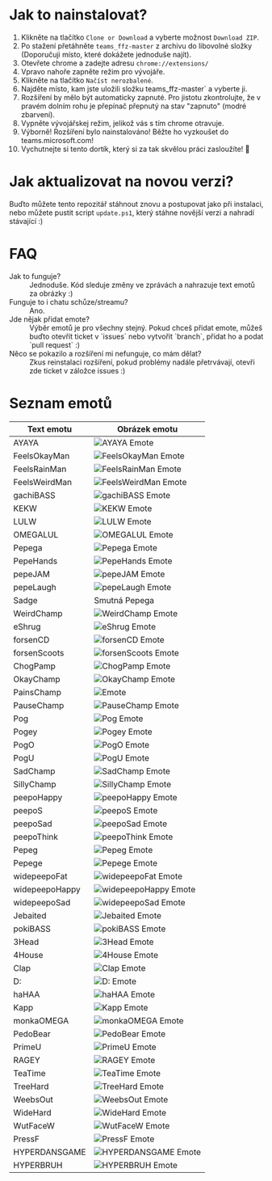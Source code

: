 # Jak to nainstalovat?
1. Klikněte na tlačítko `Clone or Download` a vyberte možnost `Download ZIP`.
2. Po stažení přetáhněte `teams_ffz-master` z archivu do libovolné složky (Doporučuji místo, které dokážete jednoduše najít).
3. Otevřete chrome a zadejte adresu `chrome://extensions/`
4. Vpravo nahoře zapněte režim pro vývojáře.
5. Klikněte na tlačítko `Načíst nerozbalené`.
6. Najděte místo, kam jste uložili složku teams_ffz-master` a vyberte ji.
7. Rozšíření by mělo být automaticky zapnuté. Pro jistotu zkontrolujte, že v pravém dolním rohu je přepínač přepnutý na stav "zapnuto" (modré zbarvení).
8. Vypněte vývojářskej režim, jelikož vás s tím chrome otravuje.
9. Výborně! Rozšíření bylo nainstalováno! Běžte ho vyzkoušet do teams.microsoft.com!
10. Vychutnejte si tento dortík, který si za tak skvělou práci zasloužíte! 🧁

# Jak aktualizovat na novou verzi?
Buďto můžete tento repozitář stáhnout znovu a postupovat jako při instalaci, nebo můžete pustit script `update.ps1`, který stáhne novější verzi a nahradí stávající :)

# FAQ
<dl>
  <dt>Jak to funguje?</dt>
  <dd>Jednoduše. Kód sleduje změny ve zprávách a nahrazuje text emotů za obrázky :)</dd>
  
  <dt>Funguje to i chatu schůze/streamu?</dt>
  <dd>Ano.</dd>
  
  <dt>Jde nějak přidat emote?</dt>
  <dd>Výběr emotů je pro všechny stejný. Pokud chceš přidat emote, můžeš buďto otevřít ticket v `issues` nebo vytvořit `branch`, přidat ho a podat `pull request` :)</dd>
  
  <dt>Něco se pokazilo a rozšíření mi nefunguje, co mám dělat?</dt>
  <dd>Zkus reinstalaci rozšíření, pokud problémy nadále přetrvávají, otevři zde ticket v záložce issues :)</dd>
</dl>

# Seznam emotů

Text emotu | Obrázek emotu
------------ | -------------
AYAYA | ![AYAYA Emote](https://cdn.betterttv.net/emote/58493695987aab42df852e0f/2x)
FeelsOkayMan | ![FeelsOkayMan Emote](https://cdn.betterttv.net/emote/5803757f3d506fea7ee35267/2x)
FeelsRainMan | ![FeelsRainMan Emote](https://cdn.betterttv.net/emote/57850b9df1bf2c1003a88644/2x)
FeelsWeirdMan | ![FeelsWeirdMan Emote](https://cdn.betterttv.net/emote/5603731ce5fc5eff1de93229/2x)
gachiBASS | ![gachiBASS Emote](https://cdn.betterttv.net/emote/57719a9a6bdecd592c3ad59b/2x)
KEKW | ![KEKW Emote](https://cdn.betterttv.net/emote/5dae422b89488d12cc727c80/2x)
LULW | ![LULW Emote](https://cdn.betterttv.net/emote/587d26d976a3c4756d667153/2x)
OMEGALUL | ![OMEGALUL Emote](https://cdn.betterttv.net/emote/583089f4737a8e61abb0186b/2x)
Pepega | ![Pepega Emote](https://cdn.betterttv.net/emote/5aca62163e290877a25481ad/2x)
PepeHands | ![PepeHands Emote](https://cdn.betterttv.net/emote/59f27b3f4ebd8047f54dee29/2x)
pepeJAM | ![pepeJAM Emote](https://cdn.betterttv.net/emote/5b77ac3af7bddc567b1d5fb2/2x)
pepeLaugh | ![pepeLaugh Emote](https://cdn.betterttv.net/emote/59b73909b27c823d5b1f6052/2x)
Sadge | Smutná Pepega
WeirdChamp | ![WeirdChamp Emote](https://cdn.betterttv.net/emote/5d20a55de1cfde376e532972/2x)
eShrug | ![eShrug Emote](https://cdn.frankerfacez.com/emoticon/107715/2)
forsenCD | ![forsenCD Emote](https://cdn.frankerfacez.com/emoticon/249060/2)
forsenScoots | ![forsenScoots Emote](https://cdn.frankerfacez.com/emoticon/265650/2)
ChogPamp | ![ChogPamp Emote](https://cdn.frankerfacez.com/emoticon/118164/2)
OkayChamp | ![OkayChamp Emote](https://cdn.betterttv.net/emote/5d2eb3dfabb461681ab7d4fb/2x)
PainsChamp | ![ Emote]()
PauseChamp | ![PauseChamp Emote](https://cdn.betterttv.net/emote/5cd6b08cf1dac14a18c4b61f/2x)
Pog | ![Pog Emote](https://cdn.frankerfacez.com/emoticon/210748/2)
Pogey | ![Pogey Emote](https://cdn.betterttv.net/emote/5d4b08dc64ae370ac807caa4/2x)
PogO | ![PogO Emote](https://cdn.frankerfacez.com/emoticon/401202/2)
PogU | ![PogU Emote](https://cdn.betterttv.net/emote/5e4e7a1f08b4447d56a92967/2x)
SadChamp | ![SadChamp Emote](https://cdn.betterttv.net/emote/5db5e18866ec7e72457d1c97/2x)
SillyChamp | ![SillyChamp Emote](https://cdn.betterttv.net/emote/5dfd60a78245800d97562206/2x)
peepoHappy | ![peepoHappy Emote](https://cdn.betterttv.net/emote/5a16ee718c22a247ead62d4a/2x)
peepoS | ![peepoS Emote](https://cdn.frankerfacez.com/emoticon/228448/2)
peepoSad | ![peepoSad Emote](https://cdn.betterttv.net/emote/5a16ddca8c22a247ead62ceb/2x)
peepoThink | ![peepoThink Emote](https://cdn.frankerfacez.com/emoticon/174942/2)
Pepeg | ![Pepeg Emote](https://cdn.betterttv.net/emote/5d3dd732b3e6522ae28afc4c/2x)
Pepege | ![Pepege Emote](https://cdn.frankerfacez.com/emoticon/317034/2)
widepeepoFat | ![widepeepoFat Emote](https://cdn.frankerfacez.com/emoticon/337760/2)
widepeepoHappy | ![widepeepoHappy Emote](https://cdn.frankerfacez.com/emoticon/270930/2)
widepeepoSad | ![widepeepoSad Emote](https://cdn.frankerfacez.com/emoticon/303899/2)
Jebaited | ![Jebaited Emote](https://static-cdn.jtvnw.net/emoticons/v1/114836/3.0)
pokiBASS | ![pokiBASS Emote](https://cdn.betterttv.net/emote/5caedab71aa28a0772c03668/2x)
3Head | ![3Head Emote](https://cdn.betterttv.net/emote/5d5ad33322f52e1d9b419d8f/2x)
4House | ![4House Emote](https://cdn.betterttv.net/emote/5d620b491f77c11da35ac73f/2x)
Clap | ![Clap Emote](https://cdn.betterttv.net/emote/55b6f480e66682f576dd94f5/2x)
D: | ![D: Emote](https://cdn.betterttv.net/emote/55028cd2135896936880fdd7/2x)
haHAA | ![haHAA Emote](https://cdn.betterttv.net/emote/555981336ba1901877765555/2x)
Kapp | ![Kapp Emote](https://cdn.frankerfacez.com/emoticon/218860/2)
monkaOMEGA | ![monkaOMEGA Emote](https://cdn.betterttv.net/emote/5981e21aeaab4f3320e73abe/2x)
PedoBear | ![PedoBear Emote](https://cdn.betterttv.net/emote/54fa928f01e468494b85b54f/2x)
PrimeU | ![PrimeU Emote](https://cdn.frankerfacez.com/emoticon/305799/2)
RAGEY | ![RAGEY Emote](https://cdn.frankerfacez.com/emoticon/263587/2)
TeaTime | ![TeaTime Emote](https://cdn.betterttv.net/emote/56f6eb647ee3e8fc6e4fe48e/2x)
TreeHard | ![TreeHard Emote](https://cdn.betterttv.net/emote/5b04cdecc60fd1796a75ec4a/2x)
WeebsOut | ![WeebsOut Emote](https://cdn.betterttv.net/emote/5b9f5c3aee018c1569cb8b42/2x)
WideHard | ![WideHard Emote](https://cdn.frankerfacez.com/emoticon/246878/2)
WutFaceW | ![WutFaceW Emote](https://cdn.frankerfacez.com/emoticon/168065/1)
PressF | ![PressF Emote](https://cdn.frankerfacez.com/emoticon/28798/2)
HYPERDANSGAME | ![HYPERDANSGAME Emote](https://cdn.frankerfacez.com/emoticon/261915/2)
HYPERBRUH | ![HYPERBRUH Emote](https://cdn.frankerfacez.com/emoticon/204717/2)

